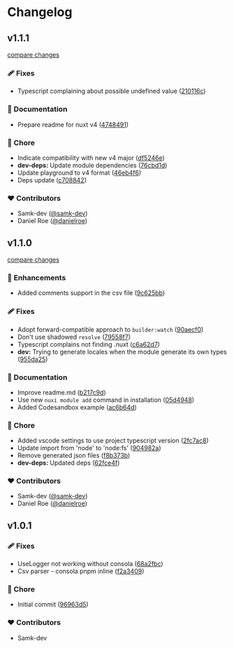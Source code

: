 # Changelog


## v1.1.1

[compare changes](https://github.com/samk-dev/nuxt-translation-manager/compare/v1.1.0...v1.1.1)

### 🩹 Fixes

- Typescript complaining about possible undefined value ([210116c](https://github.com/samk-dev/nuxt-translation-manager/commit/210116c))

### 📖 Documentation

- Prepare readme for nuxt v4 ([4748491](https://github.com/samk-dev/nuxt-translation-manager/commit/4748491))

### 🏡 Chore

- Indicate compatibility with new v4 major ([df5246e](https://github.com/samk-dev/nuxt-translation-manager/commit/df5246e))
- **dev-deps:** Update module dependencies ([76cbd1d](https://github.com/samk-dev/nuxt-translation-manager/commit/76cbd1d))
- Update playground to v4 format ([46eb4f6](https://github.com/samk-dev/nuxt-translation-manager/commit/46eb4f6))
- Deps update ([c708842](https://github.com/samk-dev/nuxt-translation-manager/commit/c708842))

### ❤️ Contributors

- Samk-dev ([@samk-dev](http://github.com/samk-dev))
- Daniel Roe ([@danielroe](http://github.com/danielroe))

## v1.1.0

[compare changes](https://github.com/samk-dev/nuxt-translation-manager/compare/v1.0.1...v1.1.0)

### 🚀 Enhancements

- Added comments support in the csv file ([9c625bb](https://github.com/samk-dev/nuxt-translation-manager/commit/9c625bb))

### 🩹 Fixes

- Adopt forward-compatible approach to `builder:watch` ([90aecf0](https://github.com/samk-dev/nuxt-translation-manager/commit/90aecf0))
- Don't use shadowed `resolve` ([79558f7](https://github.com/samk-dev/nuxt-translation-manager/commit/79558f7))
- Typescript complains not finding .nuxt ([c6a62d7](https://github.com/samk-dev/nuxt-translation-manager/commit/c6a62d7))
- **dev:** Trying to generate locales when the module generate its own types ([955da25](https://github.com/samk-dev/nuxt-translation-manager/commit/955da25))

### 📖 Documentation

- Improve readme.md ([b217c9d](https://github.com/samk-dev/nuxt-translation-manager/commit/b217c9d))
- Use new `nuxi module add` command in installation ([05d4948](https://github.com/samk-dev/nuxt-translation-manager/commit/05d4948))
- Added Codesandbox example ([ac6b64d](https://github.com/samk-dev/nuxt-translation-manager/commit/ac6b64d))

### 🏡 Chore

- Added vscode settings to use project typescript version ([2fc7ac8](https://github.com/samk-dev/nuxt-translation-manager/commit/2fc7ac8))
- Update import from 'node' to 'node:fs' ([904982a](https://github.com/samk-dev/nuxt-translation-manager/commit/904982a))
- Remove generated json files ([f8b373b](https://github.com/samk-dev/nuxt-translation-manager/commit/f8b373b))
- **dev-deps:** Updated deps ([62fce4f](https://github.com/samk-dev/nuxt-translation-manager/commit/62fce4f))

### ❤️ Contributors

- Samk-dev ([@samk-dev](http://github.com/samk-dev))
- Daniel Roe ([@danielroe](http://github.com/danielroe))

## v1.0.1


### 🩹 Fixes

- UseLogger not working without consola ([68a2fbc](https://github.com/samk-dev/nuxt-translation-manager/commit/68a2fbc))
- Csv parser - consola pnpm inline ([f2a3409](https://github.com/samk-dev/nuxt-translation-manager/commit/f2a3409))

### 🏡 Chore

- Initial commit ([96963d5](https://github.com/samk-dev/nuxt-translation-manager/commit/96963d5))

### ❤️ Contributors

- Samk-dev


